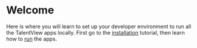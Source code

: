 # Welcome

Here is where you will learn to set up your developer environment to run all the TalentView apps locally.
First go to the [installation](./install.md) tutorial, then learn how to [run](./run.md) the apps.
